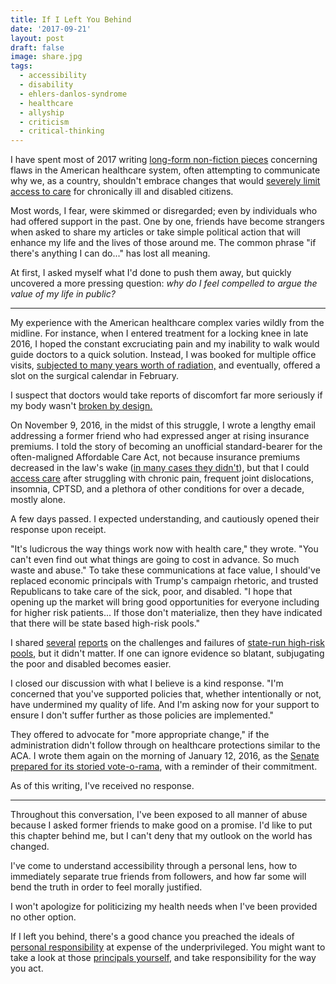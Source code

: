 ```yaml
---
title: If I Left You Behind
date: '2017-09-21'
layout: post
draft: false
image: share.jpg
tags:
  - accessibility
  - disability
  - ehlers-danlos-syndrome
  - healthcare
  - allyship
  - criticism
  - critical-thinking
---
```

I have spent most of 2017 writing [long-form non-fiction pieces](/tags/healthcare/) concerning flaws in the American healthcare system, often attempting to communicate why we, as a country, shouldn't embrace changes that would [severely limit access to care](/tags/disability/) for chronically ill and disabled citizens.

Most words, I fear, were skimmed or disregarded; even by individuals who had offered support in the past. One by one, friends have become strangers when asked to share my articles or take simple political action that will enhance my life and the lives of those around me. The common phrase "if there's anything I can do..." has lost all meaning.

At first, I asked myself what I'd done to push them away, but quickly uncovered a more pressing question: *why do I feel compelled to argue the value of my life in public?*

---

My experience with the American healthcare complex varies wildly from the midline. For instance, when I entered treatment for a locking knee in late 2016, I hoped the constant excruciating pain and my inability to walk would guide doctors to a quick solution. Instead, I was booked for multiple office visits, [subjected to many years worth of radiation,](https://www.radiologyinfo.org/en/info.cfm?pg=safety-xray) and eventually, offered a slot on the surgical calendar in February.

I suspect that doctors would take reports of discomfort far more seriously if my body wasn't [broken by design.](/tags/ehlers-danlos-syndrome/)

On November 9, 2016, in the midst of this struggle, I wrote a lengthy email addressing a former friend who had expressed anger at rising insurance premiums. I told the story of becoming an unofficial standard-bearer for the often-maligned Affordable Care Act, not because insurance premiums decreased in the law's wake ([in many cases they didn't](http://www.kff.org/health-reform/perspective/how-aca-marketplace-premiums-measure-up-to-expectations/)), but that I could [access care](/2016/06/life-on-the-inside-part-ii/) after struggling with chronic pain, frequent joint dislocations, insomnia, CPTSD, and a plethora of other conditions for over a decade, mostly alone.

A few days passed. I expected understanding, and cautiously opened their response upon receipt.

"It's ludicrous the way things work now with health care," they wrote. "You can't even find out what things are going to cost in advance. So much waste and abuse." To take these communications at face value, I should've replaced economic principals with Trump's campaign rhetoric, and trusted Republicans to take care of the sick, poor, and disabled. "I hope that opening up the market will bring good opportunities for everyone including for higher risk patients... If those don't materialize, then they have indicated that there will be state based high-risk pools."

I shared [several](http://www.npr.org/2017/05/06/527140030/what-are-high-risk-pools-and-do-they-lower-health-care-costs) [reports](http://www.motherjones.com/kevin-drum/2016/04/high-risk-pools-dont-work-have-never-worked-and-wont-work-future/) on the challenges and failures of [state-run high-risk pools](http://khn.org/news/sounds-like-a-good-idea-high-risk-pools/), but it didn't matter. If one can ignore evidence so blatant, subjugating the poor and disabled becomes easier.

I closed our discussion with what I believe is a kind response. "I'm concerned
that you've supported policies that, whether intentionally or not, have
undermined my quality of life. And I'm asking now for your support to ensure I
don't suffer further as those policies are implemented."

They offered to advocate for "more appropriate change," if the administration didn't follow through on healthcare protections similar to the ACA. I wrote them again on the morning of January 12, 2016, as the [Senate prepared for its storied vote-o-rama](https://www.nytimes.com/2017/01/12/us/politics/health-care-congress-vote-a-rama.html), with a reminder of their commitment. 

As of this writing, I've received no response.

---

Throughout this conversation, I've been exposed to all manner of abuse because I asked former friends to make good on a promise. I'd like to put this chapter behind me, but I can't deny that my outlook on the world has changed.

I've come to understand accessibility through a personal lens, how to immediately separate true friends from followers, and how far some will bend the truth in order to feel morally justified. 

I won't apologize for politicizing my health needs when I've been provided no other option.

If I left you behind, there's a good chance you preached the ideals of [personal responsibility](https://newrepublic.com/minutes/140829/mike-pence-wants-exercise-individual-responsibility-not-poor-sick-like-good-ol-days) at expense of the underprivileged. You might want to take a look at those [principals yourself](https://newrepublic.com/minutes/140829/mike-pence-wants-exercise-individual-responsibility-not-poor-sick-like-good-ol-days), and take responsibility for the way you act.
